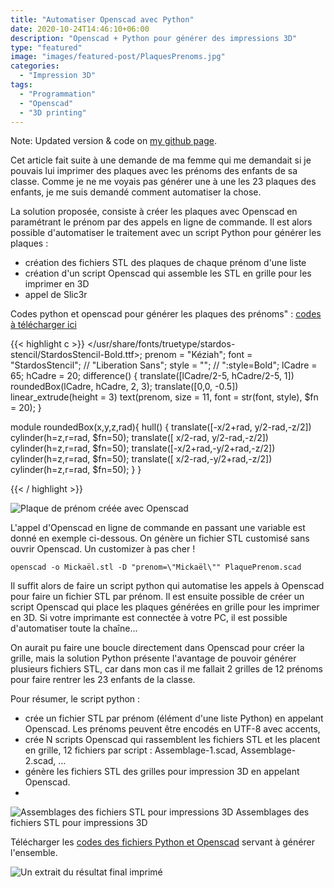 ```yaml
---
title: "Automatiser Openscad avec Python"
date: 2020-10-24T14:46:10+06:00
description: "Openscad + Python pour générer des impressions 3D"
type: "featured"
image: "images/featured-post/PlaquesPrenoms.jpg"
categories: 
  - "Impression 3D"
tags:
  - "Programmation"
  - "Openscad"
  - "3D printing"
---
```


Note: Updated version & code on [my github page](https://github.com/giloop/3D-printings "github 3D Printing stuffs"). 

Cet article fait suite à une demande de ma femme qui me demandait si je pouvais lui imprimer des plaques avec les prénoms des enfants de sa classe. Comme je ne me voyais pas générer une à une les 23 plaques des enfants, je me suis demandé comment automatiser la chose.

La solution proposée, consiste à créer les plaques avec Openscad en paramétrant le prénom par des appels en ligne de commande. Il est alors possible d'automatiser le traitement avec un script Python pour générer les plaques :

*   création des fichiers STL des plaques de chaque prénom d'une liste
*   création d'un script Openscad qui assemble les STL en grille pour les imprimer en 3D
*   appel de Slic3r

Codes python et openscad pour générer les plaques des prénoms" : [codes à télécharger ici](http://gilles.gonon.free.fr/wp-content/uploads/PlaquesPrenoms-codes-openscad-python.zip )

{{< highlight c >}}
</usr/share/fonts/truetype/stardos-stencil/StardosStencil-Bold.ttf>;
 prenom = "Kéziah";
 font = "StardosStencil";  // "Liberation Sans";
 style = ""; // ":style=Bold";
 lCadre = 65;
 hCadre = 20;
 difference() {
    translate([lCadre/2-5, hCadre/2-5, 1]) roundedBox(lCadre, hCadre, 2, 3);
    translate([0,0, -0.5]) linear_extrude(height = 3) text(prenom, size = 11, font = str(font, style), $fn = 20);
 }

module roundedBox(x,y,z,rad){
  hull() {
     translate([-x/2+rad, y/2-rad,-z/2]) cylinder(h=z,r=rad, $fn=50);
     translate([ x/2-rad, y/2-rad,-z/2]) cylinder(h=z,r=rad, $fn=50);
     translate([-x/2+rad,-y/2+rad,-z/2]) cylinder(h=z,r=rad, $fn=50);
     translate([ x/2-rad,-y/2+rad,-z/2]) cylinder(h=z,r=rad, $fn=50); 
  }
 }

{{< / highlight >}}

![Plaque de prénom créée avec Openscad](http://gilles.gonon.free.fr/wp-content/uploads/PlaquePrenomRender.png)

L'appel d'Openscad en ligne de commande en passant une variable est donné en exemple ci-dessous. On génère un fichier STL customisé sans ouvrir Openscad. Un customizer à pas cher !

```openscad -o Mickaël.stl -D "prenom=\"Mickaël\"" PlaquePrenom.scad```

Il suffit alors de faire un script python qui automatise les appels à Openscad pour faire un fichier STL par prénom. Il est ensuite possible de créer un script Openscad qui place les plaques générées en grille pour les imprimer en 3D. Si votre imprimante est connectée à votre PC, il est possible d'automatiser toute la chaîne...

On aurait pu faire une boucle directement dans Openscad pour créer la grille, mais la solution Python présente l'avantage de pouvoir générer plusieurs fichiers STL, car dans mon cas il me fallait 2 grilles de 12 prénoms pour faire rentrer les 23 enfants de la classe.

Pour résumer, le script python :

*   crée un fichier STL par prénom (élément d'une liste Python) en appelant Openscad. Les prénoms peuvent être encodés en UTF-8 avec accents,
*   crée N scripts Openscad qui rassemblent les fichiers STL et les placent en grille, 12 fichiers par script : Assemblage-1.scad, Assemblage-2.scad, ...
*   génère les fichiers STL des grilles pour impression 3D en appelant Openscad.
*   
![Assemblages des fichiers STL pour impressions 3D](http://gilles.gonon.free.fr/wp-content/uploads/Assemblages-1et-2.png) Assemblages des fichiers STL pour impressions 3D


Télécharger les [codes des fichiers Python et Openscad](http://gilles.gonon.free.fr/wp-content/uploads/PlaquesPrenoms-codes-openscad-python.zip "Codes python et openscad pour générer les plaques des prénoms") servant à générer l'ensemble.

![Un extrait du résultat final imprimé](http://gilles.gonon.free.fr/wp-content/uploads/PlaquesPrenomsLow.jpg)